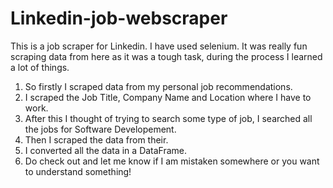 # Linkedin-job-webscraper
This is a job scraper for Linkedin. I have used selenium. It was really fun scraping data from here as it was a tough task, during the process I learned a lot of things.
1. So firstly I scraped data from my personal job recommendations.
2. I scraped the Job Title, Company Name and Location where I have to work.
3. After this I thought of trying to search some type of job, I searched all the jobs for Software Developement.
4. Then I scraped the data from their.
5. I converted all the data in a DataFrame.
6. Do check out and let me know if I am mistaken somewhere or you want to understand something!
